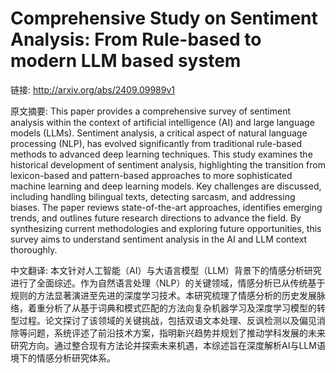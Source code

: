 # Comprehensive Study on Sentiment Analysis: From Rule-based to modern LLM based system

链接: http://arxiv.org/abs/2409.09989v1

原文摘要:
This paper provides a comprehensive survey of sentiment analysis within the
context of artificial intelligence (AI) and large language models (LLMs).
Sentiment analysis, a critical aspect of natural language processing (NLP), has
evolved significantly from traditional rule-based methods to advanced deep
learning techniques. This study examines the historical development of
sentiment analysis, highlighting the transition from lexicon-based and
pattern-based approaches to more sophisticated machine learning and deep
learning models. Key challenges are discussed, including handling bilingual
texts, detecting sarcasm, and addressing biases. The paper reviews
state-of-the-art approaches, identifies emerging trends, and outlines future
research directions to advance the field. By synthesizing current methodologies
and exploring future opportunities, this survey aims to understand sentiment
analysis in the AI and LLM context thoroughly.

中文翻译:
本文针对人工智能（AI）与大语言模型（LLM）背景下的情感分析研究进行了全面综述。作为自然语言处理（NLP）的关键领域，情感分析已从传统基于规则的方法显著演进至先进的深度学习技术。本研究梳理了情感分析的历史发展脉络，着重分析了从基于词典和模式匹配的方法向复杂机器学习及深度学习模型的转型过程。论文探讨了该领域的关键挑战，包括双语文本处理、反讽检测以及偏见消除等问题，系统评述了前沿技术方案，指明新兴趋势并规划了推动学科发展的未来研究方向。通过整合现有方法论并探索未来机遇，本综述旨在深度解析AI与LLM语境下的情感分析研究体系。

